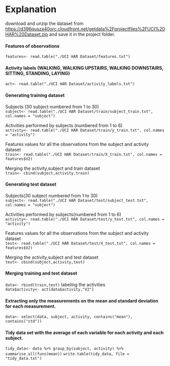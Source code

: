 
# Explanation
download and unzip the dataset from <https://d396qusza40orc.cloudfront.net/getdata%2Fprojectfiles%2FUCI%20HAR%20Dataset.zip> and save it in the project folder.  



#### Features of observations
```features<- read.table("./UCI HAR Dataset/features.txt")```



#### Activity labels (WALKING, WALKING UPSTAIRS, WALKING DOWNSTAIRS, SITTING, STANDING, LAYING)
```act<- read.table("./UCI HAR Dataset/activity_labels.txt")```



#### Generating training dataset
Subjects (30 subject numbered from 1 to 30)  
```subject<- read.table("./UCI HAR Dataset/train/subject_train.txt", col.names = "subject")```
  
Activities performed by subjects (numbered from 1 to 6)  
```activity<- read.table("./UCI HAR Dataset/train/y_train.txt", col.names = "activity")```
  
Features values for all the observations from the subject and activity dataset  
```train<- read.table("./UCI HAR Dataset/train/X_train.txt", col.names = features$V2)```
  
Merging the activity,subject and train dataset  
```train<- cbind(subject,activity,train)```
  


#### Generating test dataset
Subjects(30 subject numbered from 1 to 30)  
```subject<- read.table("./UCI HAR Dataset/test/subject_test.txt", col.names = "subject")```

Activities performed by subjects(numbered from 1 to 6)  
```activity<- read.table("./UCI HAR Dataset/test/y_test.txt", col.names = "activity")```

Features values for all the observations from the subject and activity dataset  
```test<- read.table("./UCI HAR Dataset/test/X_test.txt", col.names = features$V2)```

Merging the activity,subject and test dataset  
```test<- cbind(subject,activity,test)```



#### Merging training and test dataset
```data<- rbind(train,test)```
labeling the activities  
```data$activity<- act[data$activity,"V2"]```



#### Extracting only the measurements on the mean and standard deviation for each measurement.
```data<- select(data, subject, activity, contains("mean"), contains("std"))```



#### Tidy data set with the average of each variable for each activity and each subject.
```tidy_data<- data %>% group_by(subject, activity) %>% summarise_all(funs(mean))```
```write.table(tidy_data, file = "tidy_data.txt")```